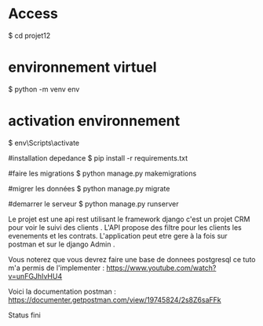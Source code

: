 
# Access
$ cd projet12

# environnement virtuel
$ python -m venv env 

# activation environnement 
$ env\Scripts\activate

#installation depedance
$ pip install -r requirements.txt

#faire les migrations 
$ python manage.py makemigrations

#migrer les données
$ python manage.py migrate

#demarrer le serveur
$ python manage.py runserver 

Le projet est une api rest utilisant le framework django c'est un projet CRM pour voir le suivi des clients . L'API propose des filtre pour les clients les evenements et les contrats.
L'application peut etre gere à la fois sur postman et sur le django Admin . 

Vous noterez que vous devrez faire une base de donnees postgresql ce tuto m'a permis de l'implementer : https://www.youtube.com/watch?v=unFGJhIvHU4

Voici la documentation postman : https://documenter.getpostman.com/view/19745824/2s8Z6saFFk

Status fini
